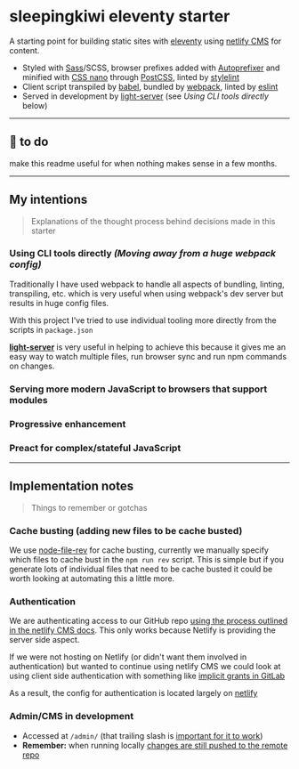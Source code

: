# sleepingkiwi eleventy starter

A starting point for building static sites with [eleventy] using [netlify CMS] for content.

- Styled with [Sass]/SCSS, browser prefixes added with [Autoprefixer] and minified with [CSS nano] through [PostCSS], linted by [stylelint]
- Client script transpiled by [babel], bundled by [webpack], linted by [eslint]
- Served in development by [light-server] (see _Using CLI tools directly_ below)

---

## 👻 to do

make this readme useful for when nothing makes sense in a few months.

---

## My intentions

> Explanations of the thought process behind decisions made in this starter

### Using CLI tools directly _(Moving away from a huge webpack config)_

Traditionally I have used webpack to handle all aspects of bundling, linting, transpiling, etc. which is very useful when using webpack's dev server but results in huge config files.

With this project I've tried to use individual tooling more directly from the scripts in `package.json`

__[light-server]__ is very useful in helping to achieve this because it gives me an easy way to watch multiple files, run browser sync and run npm commands on changes.

### Serving more modern JavaScript to browsers that support modules

### Progressive enhancement

### Preact for complex/stateful JavaScript

---

## Implementation notes

> Things to remember or gotchas

### Cache busting (adding new files to be cache busted)

We use [node-file-rev] for cache busting, currently we manually specify which files to cache bust in the `npm run rev` script. This is simple but if you generate lots of individual files that need to be cache busted it could be worth looking at automating this a little more.

### Authentication

We are authenticating access to our GitHub repo [using the process outlined in the netlify CMS docs](https://www.netlifycms.org/docs/authentication-backends/#github-backend). This only works because Netlify is providing the server side aspect.

If we were not hosting on Netlify (or didn't want them involved in authentication) but wanted to continue using netlify CMS we  could look at using client side authentication with something like [implicit grants in GitLab](https://www.netlifycms.org/docs/authentication-backends/#client-side-implicit-grant-gitlab)

As a result, the config for authentication is located largely on [netlify]

### Admin/CMS in development

- Accessed at `/admin/` (that trailing slash is [important for it to work](https://github.com/netlify/netlify-cms/issues/332))
- __Remember:__ when running locally [changes are still pushed to the remote repo](https://www.netlifycms.org/docs/configuration-options/#backend)

[eleventy]: https://www.11ty.io/
[netlify CMS]: https://github.com/netlify/netlify-cms
[netlify]: https://www.netlify.com/
[webpack]: https://webpack.js.org/
[Preact]: https://preactjs.com/
[Sass]: https://sass-lang.com/
[stylelint]: https://github.com/stylelint/stylelint
[eslint]: https://eslint.org/
[npm]: https://www.npmjs.com/
[babel]: https://babeljs.io/
[light-server]: https://github.com/txchen/light-server
[PostCSS]: https://postcss.org/
[Autoprefixer]: https://github.com/postcss/autoprefixer
[CSS nano]: https://cssnano.co/
[node-file-rev]: https://github.com/lukasoppermann/node-file-rev
